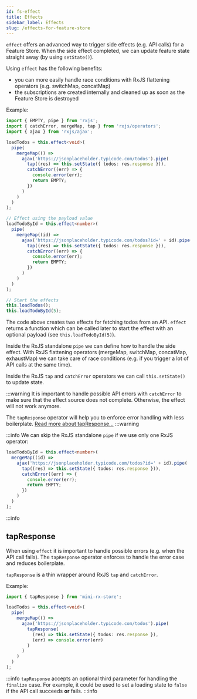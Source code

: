 ```yaml
---
id: fs-effect 
title: Effects 
sidebar_label: Effects 
slug: /effects-for-feature-store
---
```

`effect` offers an advanced way to trigger side effects (e.g. API calls) for a Feature Store. 
When the side effect completed, we can update feature state straight away (by using `setState()`).

Using `effect` has the following benefits: 
- you can more easily handle race conditions with RxJS flattening operators (e.g. switchMap, concatMap)
- the subscriptions are created internally and cleaned up as soon as the Feature Store is destroyed

Example:

```ts title="todo-feature-store.ts"
import { EMPTY, pipe } from 'rxjs';
import { catchError, mergeMap, tap } from 'rxjs/operators';
import { ajax } from 'rxjs/ajax';

loadTodos = this.effect<void>(
  pipe(
    mergeMap(() =>
      ajax('https://jsonplaceholder.typicode.com/todos').pipe(
        tap((res) => this.setState({ todos: res.response })),
        catchError((err) => {
          console.error(err);
          return EMPTY;
        })
      )
    )
  )
);

// Effect using the payload value
loadTodoById = this.effect<number>(
  pipe(
    mergeMap((id) =>
      ajax('https://jsonplaceholder.typicode.com/todos?id=' + id).pipe(
        tap((res) => this.setState({ todos: res.response })),
        catchError((err) => {
          console.error(err);
          return EMPTY;
        })
      )
    )
  )
);

// Start the effects
this.loadTodos();
this.loadTodoById(5);
```
The code above creates two effects for fetching todos from an API.
`effect` returns a function which can be called later to start the effect with an optional payload (see `this.loadTodoById(5)`).

Inside the RxJS standalone `pipe` we can define how to handle the side effect.
With RxJS flattening operators (mergeMap, switchMap, concatMap, exhaustMap) we can take care of race conditions (e.g. if you trigger a lot of API calls at the same time).

Inside the RxJS `tap` and `catchError` operators we can call `this.setState()` to update state.

:::warning
It is important to handle possible API errors with `catchError` to make sure that the effect source does not complete. Otherwise, the effect will not work anymore. 

The `tapResponse` operator will help you to enforce error handling with less boilerplate. [Read more about tapResponse...](fs-effect.md#tapresponse)
:::warning

:::info
We can skip the RxJS standalone `pipe` if we use only one RxJS operator:
```ts
loadTodoById = this.effect<number>(
  mergeMap((id) =>
    ajax('https://jsonplaceholder.typicode.com/todos?id=' + id).pipe(
      tap((res) => this.setState({ todos: res.response })),
      catchError((err) => {
        console.error(err);
        return EMPTY;
      })
    )
  )
);
```
:::info

## tapResponse

When using `effect` it is important to handle possible errors (e.g. when the API call fails).
The `tapResponse` operator enforces to handle the error case and reduces boilerplate. 

`tapResponse` is a thin wrapper around RxJS `tap` and `catchError`.

Example:

```ts title="todo-feature-store.ts"
import { tapResponse } from 'mini-rx-store';

loadTodos = this.effect<void>(
  pipe(
    mergeMap(() =>
      ajax('https://jsonplaceholder.typicode.com/todos').pipe(
        tapResponse(
          (res) => this.setState({ todos: res.response }),
          (err) => console.error(err)
        )
      )
    )
  )
);
```
:::info
`tapResponse` accepts an optional third parameter for handling the `finalize` case. 
For example, it could be used to set a loading state to `false` if the API call succeeds **or** fails.
:::info
